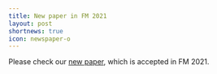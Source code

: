 ```yaml
---
title: New paper in FM 2021
layout: post
shortnews: true
icon: newspaper-o
---
```


Please check our <a href="https://arxiv.org/abs/2107.08362">new paper</a>, which is accepted in FM 2021.